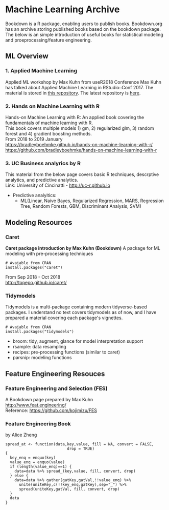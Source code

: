 # Machine Learning Archive  
Bookdown is a R package, enabling users to publish books. 
Bookdown.org has an archive storing published books based on the bookdown package. 
The below is an simple introduction of useful books for statistical modeling and proeprocessing/feature engineering.

## ML Overview
### 1. Applied Machine Learning
Applied ML workshop by Max Kuhn from useR2018 Conference
Max Kuhn has talked about Applied Machine Learning in RStudio::Conf 2017. The material is stored in [this repository](https://github.com/kojimizu/rstudio-conf-2018). The latest repository is [here](https://github.com/topepo/rstudio-conf-2019).  

### 2. Hands on Machine Learning with R
Hands-on Machine Learning with R: An applied book covering the fundamentals of machine learning with R.  
This book covers multiple models 1) gm, 2) regularized glm, 3) random forest and 4) gradient boosting methods.  
From 2018 to 2019 January  
https://bradleyboehmke.github.io/hands-on-machine-learning-with-r/   
https://github.com/bradleyboehmke/hands-on-machine-learning-with-r   

### 3. UC Business analyrics by R
This material from the below page covers basic R techniques, descrptive analytics, and predictive analytics.  
Link: University of Cincinatti - http://uc-r.github.io  

- Predictive analyitics: 
    - ML(Linear, Naive Bayes, Regularized Regression, MARS, Regression Tree, Random Forests, GBM, Discriminant Analysis, SVM)

## Modeling Resources
### Caret
__Caret package introduction by Max Kuhn (Bookdown)__
A package for ML modeling with pre-processing techniques 
```{R}
# Avaiable from CRAN
install.packages("caret")
```
From Sep 2018 - Oct 2018  
http://topepo.github.io/caret/  

### Tidymodels  
Tidymodels is a multi-package containing modern tidyverse-based packages. I understand no text covers tidymodels as of now, and I have prepared a material covering each package's vignettes.  

```{R}
# Avaiable from CRAN
install.packages("tidymodels")
```
- broom:  tidy, augment, glance for model interpretation support
- rsample:  data resampling 
- recipes:  pre-processing functions (similar to caret)
- parsnip:  modeling functions 


## Feature Engineering Resouces 
### Feature Engineering and Selection (FES)  
A Bookdown page prepared by Max Kuhn  
http://www.feat.engineering/  
Reference: https://github.com/kojimizu/FES  

### Feature Engineering Book
by Alice Zheng  

```{R}
spread_at <- function(data,key,value, fill = NA, convert = FALSE,
                           drop = TRUE)
{
  key_enq = enquo(key)
  value_enq = enquo(value)
  if (length(value_enq)==1) {
    data=data %>% spread_(key,value, fill, convert, drop)
  } else {
    data=data %>% gather(gatKey,gatVal,!!value_enq) %>%
      unite(uniteKey,c(!!key_enq,gatKey),sep="_") %>%
      spread(uniteKey,gatVal, fill, convert, drop)
  }
  data
}
```




